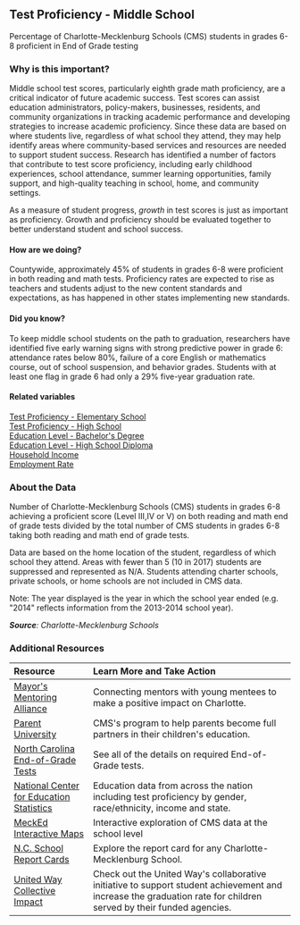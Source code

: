 ## Test Proficiency - Middle School
Percentage of Charlotte-Mecklenburg Schools (CMS) students in grades 6-8 proficient in End of Grade testing

### Why is this important?
Middle school test scores, particularly eighth grade math proficiency, are a critical indicator of future academic success. Test scores can assist education administrators, policy-makers, businesses, residents, and community organizations in tracking academic performance and developing strategies to increase academic proficiency. Since these data are based on where students live, regardless of what school they attend, they may help identify areas where community-based services and resources are needed to support student success. Research has identified a number of factors that contribute to test score proficiency, including early childhood experiences, school attendance, summer learning opportunities, family support, and high-quality teaching in school, home, and community settings.

As a measure of student progress, *growth* in test scores is just as important as proficiency. Growth and proficiency should be evaluated together to better understand student and school success.

#### How are we doing?
Countywide, approximately 45% of students in grades 6-8 were proficient in both reading and math tests. Proficiency rates are expected to rise as teachers and students adjust to the new content standards and expectations, as has happened in other states implementing new standards.  

#### Did you know?
To keep middle school students on the path to graduation, researchers have identified five early warning signs with strong predictive power in grade 6: attendance rates below 80%, failure of a core English or mathematics course, out of school suspension, and behavior grades. Students with at least one flag in grade 6 had only a 29% five-year graduation rate.

#### Related variables
<a href="javascript:void(0)" onclick="model.metricId = 'm62'">Test Proficiency - Elementary School</a>  
<a href="javascript:void(0)" onclick="model.metricId = 'm64'">Test Proficiency - High School</a>  
<a href="javascript:void(0)" onclick="model.metricId = 'm20'">Education Level - Bachelor's Degree</a>  
<a href="javascript:void(0)" onclick="model.metricId = 'm39'">Education Level - High School Diploma</a>  
<a href="javascript:void(0)" onclick="model.metricId = 'm37'">Household Income</a>  
<a href="javascript:void(0)" onclick="model.metricId = 'm38'">Employment Rate</a>  

### About the Data
Number of Charlotte-Mecklenburg Schools (CMS) students in grades 6-8 achieving a proficient score (Level III,IV or V) on both reading and math end of grade tests divided by the total number of CMS students in grades 6-8 taking both reading and math end of grade tests.

Data are based on the home location of the student, regardless of which school they attend. Areas with fewer than 5 (10 in 2017) students are suppressed and represented as N/A. Students attending charter schools, private schools, or home schools are not included in CMS data.  

Note: The year displayed is the year in which the school year ended (e.g. "2014" reflects information from the 2013-2014 school year).

_**Source**: Charlotte-Mecklenburg Schools_

### Additional Resources
|Resource | Learn More and Take Action |
|:--- | :--- |
|[Mayor's Mentoring Alliance](http://charlottenc.gov/Mayor/Youth/MMA/Pages/default.aspx)| Connecting mentors with young mentees to make a positive impact on Charlotte.
|[Parent University](http://www.cms.k12.nc.us/parents/ParentUniv/Pages/default.aspx)|CMS's program to help parents become full partners in their children's education.
|[North Carolina End-of-Grade Tests](http://www.ncpublicschools.org/accountability/testing/eog/)| See all of the details on required End-of-Grade tests.
|[National Center for Education Statistics](http://nces.ed.gov/) |Education data from across the nation including test proficiency by gender, race/ethnicity, income and state.
|[MeckEd Interactive Maps](http://www.mecked.org/mecked-interactive-data-maps-of-cms/)|Interactive exploration of CMS data at the school level
|[N.C. School Report Cards](http://www.ncreportcards.org/src/search.jsp?pYear=2012-2013&pList=1&pListVal=600%3ACharlotte-Mecklenburg+Schools+++++++++++&GO2=GO)| Explore the report card for any Charlotte-Mecklenburg School.
|[United Way Collective Impact](https://secure.unitedway.org/page/-/CILL-0313_Charting_a_Course_for_Change_Bklt.pdf) |Check out the United Way's collaborative initiative to support student achievement and increase the graduation rate for children served by their funded agencies.